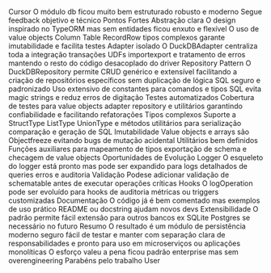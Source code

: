 Cursor
 O módulo db ficou muito bem estruturado robusto e moderno Segue feedback objetivo e técnico
 Pontos Fortes
 Abstração clara O design inspirado no TypeORM mas sem entidades ficou enxuto e flexível O uso de value objects Column Table RecordRow tipos complexos garante imutabilidade e facilita testes
 Adapter isolado O DuckDBAdapter centraliza toda a integração transações UDFs importexport e tratamento de erros mantendo o resto do código desacoplado do driver
 Repository Pattern O DuckDBRepository permite CRUD genérico e extensível facilitando a criação de repositórios específicos sem duplicação de lógica
 SQL seguro e padronizado Uso extensivo de constantes para comandos e tipos SQL evita magic strings e reduz erros de digitação
 Testes automatizados Cobertura de testes para value objects adapter repository e utilitários garantindo confiabilidade e facilitando refatorações
 Tipos complexos Suporte a StructType ListType UnionType e métodos utilitários para serialização comparação e geração de SQL
 Imutabilidade Value objects e arrays são Objectfreeze evitando bugs de mutação acidental
 Utilitários bem definidos Funções auxiliares para mapeamento de tipos exportação de schema e checagem de value objects
 Oportunidades de Evolução
 Logger O esqueleto do logger está pronto mas pode ser expandido para logs detalhados de queries erros e auditoria
 Validação Podese adicionar validação de schematable antes de executar operações críticas
 Hooks O logOperation pode ser evoluído para hooks de auditoria métricas ou triggers customizadas
 Documentação O código já é bem comentado mas exemplos de uso prático README ou docstring ajudam novos devs
 Extensibilidade O padrão permite fácil extensão para outros bancos ex SQLite Postgres se necessário no futuro
 Resumo
O resultado é um módulo de persistência moderno seguro fácil de testar e manter com separação clara de responsabilidades e pronto para uso em microserviços ou aplicações monolíticas O esforço valeu a pena ficou padrão enterprise mas sem overengineering
 Parabéns pelo trabalho
User